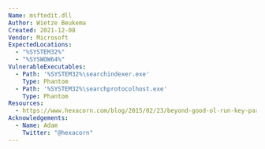 ```yaml
---
Name: msftedit.dll
Author: Wietze Beukema
Created: 2021-12-08
Vendor: Microsoft
ExpectedLocations:
  - "%SYSTEM32%"
  - "%SYSWOW64%"
VulnerableExecutables:
  - Path: '%SYSTEM32%\searchindexer.exe'
    Type: Phantom
  - Path: '%SYSTEM32%\searchprotocolhost.exe'
    Type: Phantom
Resources:
  - https://www.hexacorn.com/blog/2015/02/23/beyond-good-ol-run-key-part-28/
Acknowledgements:
  - Name: Adam
    Twitter: "@hexacorn"
---
```


